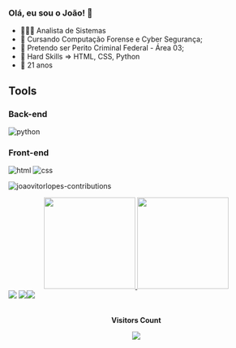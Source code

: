 ### Olá, eu sou o João! 👋
- 👨🏻‍💻 Analista de Sistemas
- 🔭 Cursando Computação Forense e Cyber Segurança;
- 🌱 Pretendo ser Perito Criminal Federal - Área 03;
- 👯 Hard Skills => HTML, CSS, Python
- 🤔 21 anos
## Tools

### Back-end
![python](https://img.shields.io/badge/Python-14354C?style=for-the-badge&logo=python&logoColor=white)
### Front-end
![html](https://img.shields.io/badge/HTML5-E34F26?style=for-the-badge&logo=html5&logoColor=white)
![css](https://img.shields.io/badge/CSS3-1572B6?style=for-the-badge&logo=css3&logoColor=white)


![joaovitorlopes-contributions](https://activity-graph.herokuapp.com/graph?username=joaovitorlopes&theme=react-dark)
<div align="center">
  <a href="https://github.com/joaovitorlopes">
  <img height="180em" src="https://github-readme-stats.vercel.app/api?username=joaovitorlopes&show_icons=true&theme=chartreuse-dark&include_all_commits=true&count_private=true"/>
  <img height="180em" src="https://github-readme-stats.vercel.app/api/top-langs/?username=joaovitorlopes&layout=compact&langs_count=7&theme=chartreuse-dark"/>
</div>


  <div> 
  <a href="https://www.instagram.com/joaov_pumped" target="_blank"><img src="https://img.shields.io/badge/-Instagram-%23E4405F?style=for-the-badge&logo=instagram&logoColor=white" target="_blank"></a>
  <a href = "mailto:jvlaaa@gmail.com"><img src="https://img.shields.io/badge/-Gmail-%23333?style=for-the-badge&logo=gmail&logoColor=white" target="_blank"></a
  <a href="https://www.linkedin.com/in/jo%C3%A3o-vitor-lopes-alves-6534a314b/" target="_blank"><img src="https://img.shields.io/badge/-LinkedIn-%230077B5?style=for-the-badge&logo=linkedin&logoColor=white" target="_blank"></a> 
</div> 
    <div align="center">
<br><p align="centre"><b>Visitors Count</b></p>  
<p align="center"><img align="center" src="https://profile-counter.glitch.me/joaovitorlopes/count.svg" /></p> 
      <br></div>
